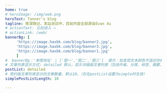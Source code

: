 ```yaml
---
home: true
# heroImage: /img/web.png
heroText: Tanner's blog
tagline: 夜深随记，本站测试中，目前内容全部源自Evan Xu
# actionText: 立刻进入 →
# actionLink: /web/
bannerBg: [
     'https://image.haxbk.com/blog/banner2.jpg',
     'https://image.haxbk.com/blog/banner3.jpg',
     'https://image.haxbk.com/blog/banner1.jpg'
     ]
#  bannerBg：'单图地址' | ['图一','图二','图三']  提示：如发现文本颜色不适应你的背景时可以到palette.styl修改$bannerTextColor变量
# 文章列表显示方式: detailed 默认，显示详细版文章列表（包括作者、分类、标签、摘要、分页等）| simple => 显示简约版文章列表（仅标题和日期）| none 不显示文章列表
postList: detailed
# 简约版文章列表显示的文章数量，默认10。（仅在postList设置为simple时生效）
simplePostListLength: 10

---
```



<!-- 小熊猫 -->
<!-- <img src="/img/panda-waving.png" class="panda no-zoom" style="width: 130px;height: 115px;opacity: 0.8;margin-bottom: -4px;padding-bottom:0;position: fixed;bottom: 0;left: 0.5rem;z-index: 1;"> -->

<!--
## 关于

### 📚Blog
如果你喜欢这个博客&主题欢迎到[GitHub](https://github.com/tannerhu/vuepress-theme-markfun)点个Star、获取源码，或者交换[友链](/friends/) ( •̀ ω •́ )✧

### 🎨Theme
本站主题是根据[Vdoing](https://github.com/xugaoyi/vuepress-theme-vdoing)的主题修改而成。取名`MarkFun`(有趣的标记) 更多[详情](https://github.com/tannerhu/vuepress-theme-markfun)。

<a href="https://github.com/tannerhu/vuepress-theme-markfun" target="_blank"><img src='https://img.shields.io/github/stars/tannerhu/vuepress-theme-markfun' alt='GitHub stars' class="no-zoom"></a>
<a href="https://github.com/tannerhu/vuepress-theme-markfun" target="_blank"><img src='https://img.shields.io/github/forks/tannerhu/vuepress-theme-markfun' alt='GitHub forks' class="no-zoom"></a>

</br>


## 特色功能
博客部分特色功能介绍

#### 一站式技术搜索

   博客内容中包含部分技术教程，可以利用搜索框快速搜索到相关文档，即使博客中没有的，你还可以选择最下方的 `在XXX中搜索“xxx”` 快速到达你想要找的内容。

#### 深色模式
关爱程序员，保护视力，点击右下角的主题模式按钮试试吧~

#### Demo演示模块
   为了更直观的展示一些代码的效果，博客添加了demo模块插件，可查看demo、源码，以及跳转到codepen在线编辑。**示例**：

::: demo [vanilla]
```html
<html>
  <div id="vanilla-box"></div>
</html>
<script>
  var box = document.getElementById('vanilla-box')
  box.innerHTML = 'Hello World! Welcome to EB'
</script>
<style>
#vanilla-box {
  color: #11a8cd;
}
</style>
```
:::


## :email: 联系

- **WeChat or QQ**: <a :href="qqUrl" class='qq'>86831415</a>
- **Email**:  <a href="mailto:tannerhu@outlook.com">tannerhu@outlook.com</a>
- **GitHub**: <https://github.com/tannerhu>


## 🎉🎉✨与我 <a :href="qqUrl">联系↑</a>

</br>  -->